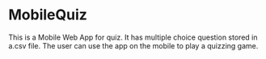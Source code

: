 # MobileQuiz
This is a Mobile Web App for quiz. It has multiple choice question stored in a.csv file. The user can use the app on the mobile to play a quizzing game.
